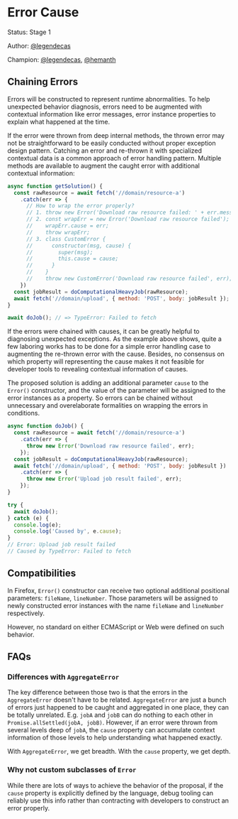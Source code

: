 # Error Cause

Status: Stage 1

Author: [@legendecas](https://github.com/legendecas)

Champion: [@legendecas](https://github.com/legendecas), [@hemanth](https://github.com/hemanth)

## Chaining Errors

Errors will be constructed to represent runtime abnormalities. To help
unexpected behavior diagnosis, errors need to be augmented with contextual
information like error messages, error instance properties to explain what
happened at the time.

If the error were thrown from deep internal methods, the thrown error may not
be straightforward to be easily conducted without proper exception design
pattern. Catching an error and re-thrown it with specialized contextual data is
a common approach of error handling pattern. Multiple methods are available to
augment the caught error with additional contextual information:

```js
async function getSolution() {
  const rawResource = await fetch('//domain/resource-a')
    .catch(err => {
      // How to wrap the error properly?
      // 1. throw new Error('Download raw resource failed: ' + err.message);
      // 2. const wrapErr = new Error('Download raw resource failed');
      //    wrapErr.cause = err;
      //    throw wrapErr;
      // 3. class CustomError {
      //      constructor(msg, cause) {
      //        super(msg);
      //        this.cause = cause;
      //      }
      //    }
      //    throw new CustomError('Download raw resource failed', err);
    })
  const jobResult = doComputationalHeavyJob(rawResource);
  await fetch('//domain/upload', { method: 'POST', body: jobResult });
}

await doJob(); // => TypeError: Failed to fetch
```

If the errors were chained with causes, it can be greatly helpful to diagnosing
unexpected exceptions. As the example above shows, quite a few laboring works
has to be done for a simple error handling case to augmenting the re-thrown
error with the cause. Besides, no consensus on which property will representing
the cause makes it not feasible for developer tools to revealing contextual
information of causes.

The proposed solution is adding an additional parameter `cause` to the
`Error()` constructor, and the value of the parameter will be assigned to
the error instances as a property. So errors can be chained without
unnecessary and overelaborate formalities on wrapping the errors in
conditions.

```js
async function doJob() {
  const rawResource = await fetch('//domain/resource-a')
    .catch(err => {
      throw new Error('Download raw resource failed', err);
    });
  const jobResult = doComputationalHeavyJob(rawResource);
  await fetch('//domain/upload', { method: 'POST', body: jobResult })
    .catch(err => {
      throw new Error('Upload job result failed', err);
    });
}

try {
  await doJob();
} catch (e) {
  console.log(e);
  console.log('Caused by', e.cause);
}
// Error: Upload job result failed
// Caused by TypeError: Failed to fetch
```

## Compatibilities

In Firefox, `Error()` constructor can receive two optional additional
positional parameters: `fileName`, `lineNumber`. Those parameters will be
assigned to newly constructed error instances with the name `fileName` and
`lineNumber` respectively.

However, no standard on either ECMAScript or Web were defined on such behavior.

## FAQs

### Differences with `AggregateError`

The key difference between those two is that the errors in the `AggregateError`
doesn't have to be related. `AggregateError` are just a bunch of errors just
happened to be caught and aggregated in one place, they can be totally
unrelated. E.g. `jobA` and `jobB` can do nothing to each other in
`Promise.allSettled(jobA, jobB)`. However, if an error were thrown from
several levels deep of `jobA`, the `cause` property can accumulate context
information of those levels to help understanding what happened exactly.

With `AggregateError`, we get breadth. With the `cause` property, we get depth.

### Why not custom subclasses of `Error`

While there are lots of ways to achieve the behavior of the proposal, if the
`cause` property is explicitly defined by the language, debug tooling can
reliably use this info rather than contracting with developers to construct an
error properly.
